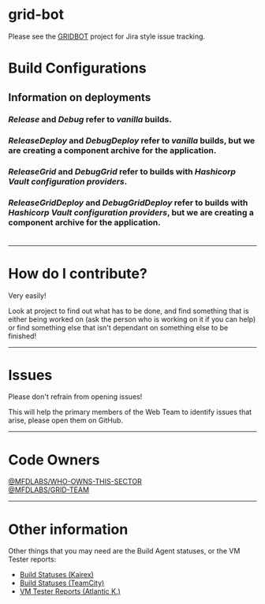 # grid-bot

Please see the [GRIDBOT](https://github.com/orgs/mfdlabs/projects/5) project for Jira style issue tracking.

# Build Configurations

## Information on deployments<br/>
### ***Release*** and ***Debug*** refer to ***vanilla*** builds.<br/>
### ***ReleaseDeploy*** and ***DebugDeploy*** refer to ***vanilla*** builds, but we are creating a component archive for the application.<br/>
### ***ReleaseGrid*** and ***DebugGrid*** refer to builds with ***Hashicorp Vault configuration providers***.<br/>
### ***ReleaseGridDeploy*** and ***DebugGridDeploy*** refer to builds with ***Hashicorp Vault configuration providers***, but we are creating a component archive for the application.<br/><br/>

---

# How do I contribute?

Very easily!

Look at project to find out what has to be done, and find something that is either being worked on (ask the person who is working on it if you can help) or find something else that isn't dependant on something else to be finished!

---

# Issues

Please don't refrain from opening issues!

This will help the primary members of the Web Team to identify issues that arise, please open them on GitHub.

---

# Code Owners

[@MFDLABS/WHO-OWNS-THIS-SECTOR](https://github.codeowners.vmminfra.dev/ui/@mfdlabs/who-owns-this-sector)<br/>
[@MFDLABS/GRID-TEAM](https://github.codeowners.vmminfra.dev/ui/@mfdlabs/grid)

---

# Other information

Other things that you may need are the Build Agent statuses, or the VM Tester reports:

- [Build Statuses (Kairex)](https://7series.kairex.vmminfra.dev/ui/mfdlabs/project/grid-bot?tab=last-build)
- [Build Statuses (TeamCity)](https://tcity-ptko-dev-eu-west-1.infrastructure.vmminfra.net/project.html?projectId=GridBotGridAutoDeployer&tab=projectOverview)
- [VM Tester Reports (Atlantic K.)](https://7series.atlantic-kilo.vmminfra.dev/ui/mfdlabs/atlantic-project/grid-bot/reports)
